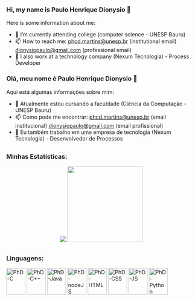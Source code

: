 ### Hi, my name is Paulo Henrique Dionysio 👋

Here is some information about me:

- 🌱 I’m currently attending college (computer science - UNESP Bauru)
- 📫 How to reach me: 
    phcd.martins@unesp.br (institutional email)
    dionysiopaulo@gmail.com (professional email)
- 🏣 I also work at a technology company (Nexum Tecnologia) - Process Developer

### Olá, meu nome é Paulo Henrique Dionysio 👋

Aqui está algumas informações sobre mim:

- 🌱 Atualmente estou cursando a faculdade (Ciência da Computação - UNESP Bauru)
- 📫 Como pode me encontrar:
    phcd.martins@unesp.br (email institucional)
    dionysiopaulo@gmail.com (email profissional)
- 🏣 Eu também trabalho em uma empresa de tecnologia (Nexum Tecnologia) - Desenvolvedor de Processos
##

  ### Minhas Estatísticas:  

  <p align = "center">
    <picture>
      <source
        srcset="https://github-readme-stats.vercel.app/api?username=PauloHDionysio&show_icons=true&theme=blue_navy&icon_color=8300B7&bg_color=222222&border_color=8300B7&locale=pt-br&hide_border=true&cache_seconds=86400&border_radius=20&text_color=2F80ED&title_color=2F80ED"
        media="(prefers-color-scheme: dark)"
      />
        <img src="https://github-readme-stats.vercel.app/api?username=anuraghazra&show_icons=true" />
    </picture>
    <img height = "200em" src = "https://github-readme-stats.vercel.app/api/top-langs/?username=PauloHDionysio&layout=donut&icon_color=8300B7&bg_color=222222&border_color=8300B7&locale=pt-br&hide_border=true&cache_seconds=86400&border_radius=20&text_color=2F80ED&title_color=2F80ED"/>
  </p>

##

### Linguagens:
<div style = "display: inline-block">
    <img align = "center" alt = "PhD-C" height = "70" width = "50" src="https://cdn.jsdelivr.net/gh/devicons/devicon/icons/c/c-line.svg" />
    <img align = "center" alt = "PhD-C++" height = "70" width = "50" src="https://cdn.jsdelivr.net/gh/devicons/devicon/icons/cplusplus/cplusplus-line.svg" />
    <img align = "center" alt = "PhD-Java" height = "70" width = "50" src="https://cdn.jsdelivr.net/gh/devicons/devicon/icons/java/java-original-wordmark.svg" />
    <img align = "center" alt = "PhD-nodeJS" height = "70" width = "50" src="https://cdn.jsdelivr.net/gh/devicons/devicon/icons/nodejs/nodejs-original.svg" />
    <img align = "center" alt = "PhD-HTML" height = "70" width = "50" src="https://cdn.jsdelivr.net/gh/devicons/devicon/icons/html5/html5-plain.svg" />
    <img align = "center" alt = "PhD-CSS" height = "70" width = "50" src="https://cdn.jsdelivr.net/gh/devicons/devicon/icons/css3/css3-plain.svg" />
    <img align = "center" alt = "PhD-JS" height = "70" width = "50" src="https://cdn.jsdelivr.net/gh/devicons/devicon/icons/javascript/javascript-plain.svg" />
    <img align = "center" alt = "PhD-Python" height = "70" width = "50" src="https://cdn.jsdelivr.net/gh/devicons/devicon/icons/python/python-original.svg" />
    
  </div>
